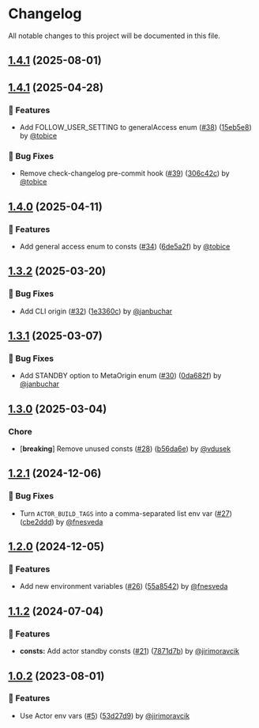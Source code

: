 # Changelog

All notable changes to this project will be documented in this file.

## [1.4.1](https://github.com/apify/apify-shared-python/releases/tag/v1.4.1) (2025-08-01)


## [1.4.1](https://github.com/apify/apify-shared-python/releases/tag/v1.4.1) (2025-04-28)

### 🚀 Features

- Add FOLLOW_USER_SETTING to generalAccess enum ([#38](https://github.com/apify/apify-shared-python/pull/38)) ([15eb5e8](https://github.com/apify/apify-shared-python/commit/15eb5e8d3aae7c906282137e31c9aedcf279ddf3)) by [@tobice](https://github.com/tobice)

### 🐛 Bug Fixes

- Remove check-changelog pre-commit hook ([#39](https://github.com/apify/apify-shared-python/pull/39)) ([306c42c](https://github.com/apify/apify-shared-python/commit/306c42ca23553391ed148acc32df75f71de15b21)) by [@tobice](https://github.com/tobice)


## [1.4.0](https://github.com/apify/apify-shared-python/releases/tag/v1.4.0) (2025-04-11)

### 🚀 Features

- Add general access enum to consts ([#34](https://github.com/apify/apify-shared-python/pull/34)) ([6de5a2f](https://github.com/apify/apify-shared-python/commit/6de5a2f901625def4b45a2af1d24f8d4ab33664c)) by [@tobice](https://github.com/tobice)


## [1.3.2](https://github.com/apify/apify-shared-python/releases/tag/v1.3.2) (2025-03-20)

### 🐛 Bug Fixes

- Add CLI origin ([#32](https://github.com/apify/apify-shared-python/pull/32)) ([1e3360c](https://github.com/apify/apify-shared-python/commit/1e3360c20636c0d8c9d01dcb4d9e196647e9afb0)) by [@janbuchar](https://github.com/janbuchar)


## [1.3.1](https://github.com/apify/apify-shared-python/releases/tag/v1.3.1) (2025-03-07)

### 🐛 Bug Fixes

- Add STANDBY option to MetaOrigin enum ([#30](https://github.com/apify/apify-shared-python/pull/30)) ([0da682f](https://github.com/apify/apify-shared-python/commit/0da682f128bab62bf47264eb42e88b34245b41c8)) by [@janbuchar](https://github.com/janbuchar)


## [1.3.0](https://github.com/apify/apify-shared-python/releases/tag/v1.3.0) (2025-03-04)

### Chore

- [**breaking**] Remove unused consts ([#28](https://github.com/apify/apify-shared-python/pull/28)) ([b56da6e](https://github.com/apify/apify-shared-python/commit/b56da6e3652c157d087513727e5496530381d0d1)) by [@vdusek](https://github.com/vdusek)


## [1.2.1](https://github.com/apify/apify-shared-python/releases/tag/v1.2.1) (2024-12-06)

### 🐛 Bug Fixes

- Turn `ACTOR_BUILD_TAGS` into a comma-separated list env var ([#27](https://github.com/apify/apify-shared-python/pull/27)) ([cbe2ddd](https://github.com/apify/apify-shared-python/commit/cbe2ddd5ec4312acdaf8f35308191c26cbc7dfc7)) by [@fnesveda](https://github.com/fnesveda)


## [1.2.0](https://github.com/apify/apify-shared-python/releases/tag/v1.2.0) (2024-12-05)

### 🚀 Features

- Add new environment variables ([#26](https://github.com/apify/apify-shared-python/pull/26)) ([55a8542](https://github.com/apify/apify-shared-python/commit/55a8542639ba9db2e151174412a7cc72883e9679)) by [@fnesveda](https://github.com/fnesveda)


## [1.1.2](https://github.com/apify/apify-shared-python/releases/tag/v1.1.2) (2024-07-04)

### 🚀 Features

- **consts:** Add actor standby consts ([#21](https://github.com/apify/apify-shared-python/pull/21)) ([7871d7b](https://github.com/apify/apify-shared-python/commit/7871d7b1d1ce52e4ce6af587e88b95fa842c6280)) by [@jirimoravcik](https://github.com/jirimoravcik)


## [1.0.2](https://github.com/apify/apify-shared-python/releases/tag/v1.0.2) (2023-08-01)

### 🚀 Features

- Use Actor env vars ([#5](https://github.com/apify/apify-shared-python/pull/5)) ([53d27d9](https://github.com/apify/apify-shared-python/commit/53d27d9551ddb143ae26e33b2bb7f7e9a06871d0)) by [@jirimoravcik](https://github.com/jirimoravcik)


<!-- generated by git-cliff -->